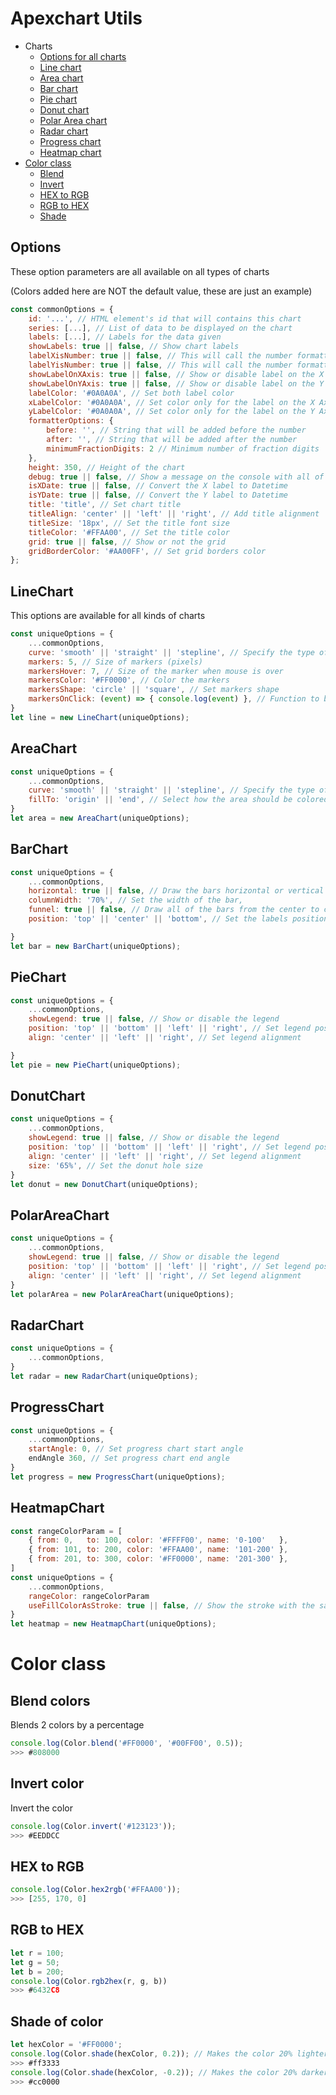 # Apexchart Utils

- Charts
	- [Options for all charts](#options)
	- [Line chart](#linechart)
	- [Area chart](#areachart)
	- [Bar chart](#barchart)
	- [Pie chart](#piechart)
	- [Donut chart](#donutchart)
	- [Polar Area chart](#polarareachart)
	- [Radar chart](#radarchart)
	- [Progress chart](#progresschart)
	- [Heatmap chart](#heatmapchart)
- [Color class](#color-class)
	- [Blend](#blend-colors)
	- [Invert](#invert-color)
	- [HEX to RGB](#hex-to-rgb)
	- [RGB to HEX](#rgb-to-hex)
	- [Shade](#shade-of-color)

## Options
These option parameters are all available on all types of charts

(Colors added here are NOT the default value, these are just an example)
```js
const commonOptions = {
	id: '...', // HTML element's id that will contains this chart
	series: [...], // List of data to be displayed on the chart
	labels: [...], // Labels for the data given
	showLabels: true || false, // Show chart labels
	labelXisNumber: true || false, // This will call the number formatter for the x axis
	labelYisNumber: true || false, // This will call the number formatter for the y axis
	showLabelOnXAxis: true || false, // Show or disable label on the X axis
	showLabelOnYAxis: true || false, // Show or disable label on the Y axis
	labelColor: '#0A0A0A', // Set both label color
	xLabelColor: '#0A0A0A', // Set color only for the label on the X Axis
	yLabelColor: '#0A0A0A', // Set color only for the label on the Y Axis
	formatterOptions: {
		before: '',	// String that will be added before the number
		after: '', // String that will be added after the number
		minimumFractionDigits: 2 // Minimum number of fraction digits
	},
	height: 350, // Height of the chart
	debug: true || false, // Show a message on the console with all of the charts options, config and data
	isXDate: true || false, // Convert the X label to Datetime
	isYDate: true || false, // Convert the Y label to Datetime
	title: 'title', // Set chart title
	titleAlign: 'center' || 'left' || 'right', // Add title alignment
	titleSize: '18px', // Set the title font size
	titleColor: '#FFAA00', // Set the title color
	grid: true || false, // Show or not the grid
	gridBorderColor: '#AA00FF', // Set grid borders color
};
```

## LineChart 
This options are available for all kinds of charts
```js
const uniqueOptions = {
	...commonOptions,
	curve: 'smooth' || 'straight' || 'stepline', // Specify the type of line
	markers: 5, // Size of markers (pixels)
	markersHover: 7, // Size of the marker when mouse is over
	markersColor: '#FF0000', // Color the markers
	markersShape: 'circle' || 'square', // Set markers shape
	markersOnClick: (event) => { console.log(event) }, // Function to be called when you click on a marker
}
let line = new LineChart(uniqueOptions);
```

## AreaChart
```js
const uniqueOptions = {
	...commonOptions,
	curve: 'smooth' || 'straight' || 'stepline', // Specify the type of line
	fillTo: 'origin' || 'end', // Select how the area should be colored; From the origin: 'origin', form the bottom of the chart: 'end'
}
let area = new AreaChart(uniqueOptions);
```

## BarChart
```js
const uniqueOptions = {
	...commonOptions,
	horizontal: true || false, // Draw the bars horizontal or vertical
	columnWidth: '70%', // Set the width of the bar,
	funnel: true || false, // Draw all of the bars from the center to create a funnel
	position: 'top' || 'center' || 'bottom', // Set the labels position

}
let bar = new BarChart(uniqueOptions);
```

## PieChart
```js
const uniqueOptions = {
	...commonOptions,
	showLegend: true || false, // Show or disable the legend
	position: 'top' || 'bottom' || 'left' || 'right', // Set legend position
	align: 'center' || 'left' || 'right', // Set legend alignment

}
let pie = new PieChart(uniqueOptions);
```

## DonutChart
```js
const uniqueOptions = {
	...commonOptions,
	showLegend: true || false, // Show or disable the legend
	position: 'top' || 'bottom' || 'left' || 'right', // Set legend position
	align: 'center' || 'left' || 'right', // Set legend alignment
	size: '65%', // Set the donut hole size
}
let donut = new DonutChart(uniqueOptions);
```
## PolarAreaChart
```js
const uniqueOptions = {
	...commonOptions,
	showLegend: true || false, // Show or disable the legend
	position: 'top' || 'bottom' || 'left' || 'right', // Set legend position
	align: 'center' || 'left' || 'right', // Set legend alignment
}
let polarArea = new PolarAreaChart(uniqueOptions);
```

## RadarChart
```js
const uniqueOptions = {
	...commonOptions,
}
let radar = new RadarChart(uniqueOptions);
```

## ProgressChart
```js
const uniqueOptions = {
	...commonOptions,
	startAngle: 0, // Set progress chart start angle
	endAngle 360, // Set progress chart end angle
}
let progress = new ProgressChart(uniqueOptions);
```

## HeatmapChart
```js
const rangeColorParam = [
	{ from: 0,   to: 100, color: '#FFFF00', name: '0-100'   },
	{ from: 101, to: 200, color: '#FFAA00', name: '101-200' },
	{ from: 201, to: 300, color: '#FF0000', name: '201-300' },
]
const uniqueOptions = {
	...commonOptions,
	rangeColor: rangeColorParam
	useFillColorAsStroke: true || false, // Show the stroke with the same color of the contnet
}
let heatmap = new HeatmapChart(uniqueOptions);
```


# Color class
## Blend colors
Blends 2 colors by a percentage
```js
console.log(Color.blend('#FF0000', '#00FF00', 0.5));
>>> #808000
```

## Invert color
Invert the color
```js
console.log(Color.invert('#123123'));
>>> #EEDDCC
```

## HEX to RGB
```js
console.log(Color.hex2rgb('#FFAA00'));
>>> [255, 170, 0]
```

## RGB to HEX
```js
let r = 100;
let g = 50;
let b = 200;
console.log(Color.rgb2hex(r, g, b))
>>> #6432C8
```


## Shade of color
```js
let hexColor = '#FF0000';
console.log(Color.shade(hexColor, 0.2)); // Makes the color 20% lighter
>>> #ff3333
console.log(Color.shade(hexColor, -0.2)); // Makes the color 20% darker
>>> #cc0000
```